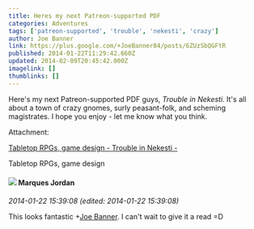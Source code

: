 ```yaml
---
title: Heres my next Patreon-supported PDF
categories: Adventures
tags: ['patreon-supported', 'trouble', 'nekesti', 'crazy']
author: Joe Banner
link: https://plus.google.com/+JoeBanner84/posts/6ZUzSbQGFtR
published: 2014-01-22T11:29:42.660Z
updated: 2014-02-09T20:45:42.000Z
imagelink: []
thumblinks: []
---
```


Here&#39;s my next Patreon-supported PDF guys, <i>Trouble in Nekesti</i>. It&#39;s all about a town of crazy gnomes, surly peasant-folk, and scheming magistrates. I hope you enjoy - let me know what you think.


Attachment:

<a href='http://joebanner.co.uk/trouble-in-nekesti/'>Tabletop RPGs, game design - Trouble in Nekesti -</a>


Tabletop RPGs, game design
<div id='comment z13nj5m5my22j5bl123vgh4bpuazstngq04'>
  <h4><img src='{{site.baseurl}}//images/avatars/114124925422808188628_photo.jpg'> Marques Jordan</h4>
      <p><cite>2014-01-22 15:39:08 (edited: 2014-01-22 15:39:08)</cite></p>
        <p>This looks fantastic <span class="proflinkWrapper"><span class="proflinkPrefix">+</span><a class="proflink" href="https://plus.google.com/103619294696451727396" oid="103619294696451727396">Joe Banner</a></span>. I can&#39;t wait to give it a read =D</p>
</div>
        